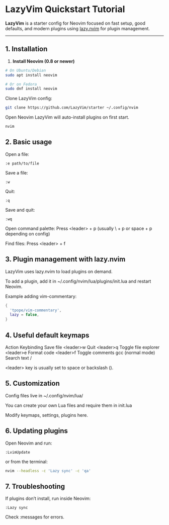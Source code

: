# LazyVim Quickstart Tutorial

**LazyVim** is a starter config for Neovim focused on fast setup, good defaults, and modern plugins using [lazy.nvim](https://github.com/folke/lazy.nvim) for plugin management.

---

## 1. Installation

1. **Install Neovim (0.8 or newer)**

```bash
# On Ubuntu/Debian
sudo apt install neovim

# Or on Fedora
sudo dnf install neovim
```

Clone LazyVim config:
```bash
git clone https://github.com/LazyVim/starter ~/.config/nvim
```

Open Neovim
LazyVim will auto-install plugins on first start.

```bash
nvim
```

## 2. Basic usage
Open a file:

```vim
:e path/to/file
```

Save a file:
```vim
:w
```

Quit:

```vim
:q
```

Save and quit:

```vim
:wq
```

Open command palette:
Press \<leader\> + p (usually \ + p or space + p depending on config)

Find files:
Press \<leader\> + f

## 3. Plugin management with lazy.nvim
LazyVim uses lazy.nvim to load plugins on demand.

To add a plugin, add it in ~/.config/nvim/lua/plugins/init.lua and restart Neovim.

Example adding vim-commentary:

```lua
{
  'tpope/vim-commentary',
  lazy = false,
}
```

## 4. Useful default keymaps

Action	Keybinding
Save file	\<leader\>w
Quit	\<leader\>q
Toggle file explorer	\<leader\>e
Format code	\<leader\>f
Toggle comments	gcc (normal mode)
Search text	/

\<leader\> key is usually set to space or backslash (\).

## 5. Customization
Config files live in ~/.config/nvim/lua/

You can create your own Lua files and require them in init.lua

Modify keymaps, settings, plugins here.

## 6. Updating plugins

Open Neovim and run:
```vim
:LvimUpdate
```

or from the terminal:
```bash
nvim --headless -c 'Lazy sync' -c 'qa'
```

## 7. Troubleshooting

If plugins don’t install, run inside Neovim:
```vim
:Lazy sync
```

Check :messages for errors.